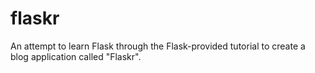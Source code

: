 # flaskr
An attempt to learn Flask through the Flask-provided tutorial to create a blog application called "Flaskr".
